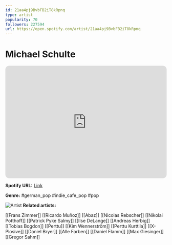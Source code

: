 ```yaml
---
id: 21aa4pj9BvbFB2iT8kRpnq
type: artist
popularity: 70
followers: 227594
url: https://open.spotify.com/artist/21aa4pj9BvbFB2iT8kRpnq
---
```

# Michael Schulte

<iframe style="border-radius:12px" src="https://open.spotify.com/embed/artist/21aa4pj9BvbFB2iT8kRpnq" width="100%" height="352" frameBorder="0" allowfullscreen="" allow="autoplay; clipboard-write; encrypted-media; fullscreen; picture-in-picture" loading="lazy"></iframe>

**Spotify URL:** [Link](https://open.spotify.com/artist/21aa4pj9BvbFB2iT8kRpnq)

**Genre:**  #german_pop #indie_cafe_pop #pop

![Artist](https://i.scdn.co/image/ab6761610000e5eb84c29f78bcc1acbdb180121a)
**Related artists:**

[[Frans Zimmer]]
[[Ricardo Muñoz]]
[[Abaz]]
[[Nicolas Rebscher]]
[[Nikolai Potthoff]]
[[Patrick Pyke Salmy]]
[[Ilse DeLange]]
[[Andreas Herbig]]
[[Tobias Bogdon]]
[[Perttu]]
[[Kim Wennerström]]
[[Perttu Kurttila]]
[[X-Plosive]]
[[Daniel Bryer]]
[[Alle Farben]]
[[Daniel Flamm]]
[[Max Giesinger]]
[[Gregor Sahm]]
